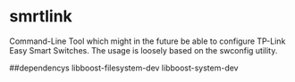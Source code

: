 # smrtlink
Command-Line Tool which might in the future be able to configure TP-Link Easy Smart Switches.
The usage is loosely based on the swconfig utility. 

##dependencys
	libboost-filesystem-dev
	libboost-system-dev